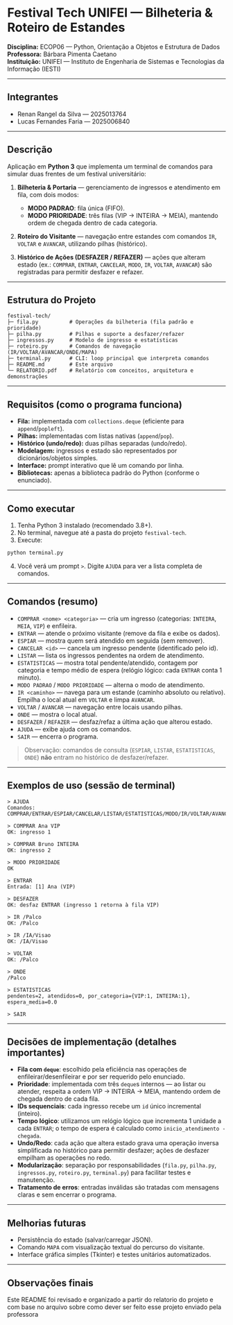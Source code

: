 # Festival Tech UNIFEI — Bilheteria & Roteiro de Estandes

**Disciplina:** ECOP06 — Python, Orientação a Objetos e Estrutura de Dados  
**Professora:** Bárbara Pimenta Caetano  
**Instituição:** UNIFEI — Instituto de Engenharia de Sistemas e Tecnologias da Informação (IESTI)

---

## Integrantes
- Renan Rangel da Silva — 2025013764  
- Lucas Fernandes Faria — 2025006840

---

## Descrição
Aplicação em **Python 3** que implementa um terminal de comandos para simular duas frentes de um festival universitário:

1. **Bilheteria & Portaria** — gerenciamento de ingressos e atendimento em fila, com dois modos:
   - **MODO PADRAO**: fila única (FIFO).
   - **MODO PRIORIDADE**: três filas (VIP → INTEIRA → MEIA), mantendo ordem de chegada dentro de cada categoria.

2. **Roteiro do Visitante** — navegação entre estandes com comandos `IR`, `VOLTAR` e `AVANCAR`, utilizando pilhas (histórico).

3. **Histórico de Ações (DESFAZER / REFAZER)** — ações que alteram estado (ex.: `COMPRAR`, `ENTRAR`, `CANCELAR`, `MODO`, `IR`, `VOLTAR`, `AVANCAR`) são registradas para permitir desfazer e refazer.

---

## Estrutura do Projeto
```
festival-tech/
├─ fila.py          # Operações da bilheteria (fila padrão e prioridade)
├─ pilha.py         # Pilhas e suporte a desfazer/refazer
├─ ingressos.py     # Modelo de ingresso e estatísticas
├─ roteiro.py       # Comandos de navegação (IR/VOLTAR/AVANCAR/ONDE/MAPA)
├─ terminal.py      # CLI: loop principal que interpreta comandos
├─ README.md        # Este arquivo
└─ RELATORIO.pdf    # Relatório com conceitos, arquitetura e demonstrações
```

---

## Requisitos (como o programa funciona)
- **Fila:** implementada com `collections.deque` (eficiente para `append`/`popleft`).  
- **Pilhas:** implementadas com listas nativas (`append`/`pop`).  
- **Histórico (undo/redo):** duas pilhas separadas (undo/redo).  
- **Modelagem:** ingressos e estado são representados por dicionários/objetos simples.  
- **Interface:** prompt interativo que lê um comando por linha.  
- **Bibliotecas:** apenas a biblioteca padrão do Python (conforme o enunciado).

---

## Como executar
1. Tenha Python 3 instalado (recomendado 3.8+).  
2. No terminal, navegue até a pasta do projeto `festival-tech`.  
3. Execute:
```bash
python terminal.py
```
4. Você verá um prompt `>`. Digite `AJUDA` para ver a lista completa de comandos.

---

## Comandos (resumo)
- `COMPRAR <nome> <categoria>` — cria um ingresso (categorias: `INTEIRA`, `MEIA`, `VIP`) e enfileira.  
- `ENTRAR` — atende o próximo visitante (remove da fila e exibe os dados).  
- `ESPIAR` — mostra quem será atendido em seguida (sem remover).  
- `CANCELAR <id>` — cancela um ingresso pendente (identificado pelo id).  
- `LISTAR` — lista os ingressos pendentes na ordem de atendimento.  
- `ESTATISTICAS` — mostra total pendente/atendido, contagem por categoria e tempo médio de espera (relógio lógico: cada `ENTRAR` conta 1 minuto).  
- `MODO PADRAO` / `MODO PRIORIDADE` — alterna o modo de atendimento.  
- `IR <caminho>` — navega para um estande (caminho absoluto ou relativo). Empilha o local atual em `VOLTAR` e limpa `AVANCAR`.  
- `VOLTAR` / `AVANCAR` — navegação entre locais usando pilhas.  
- `ONDE` — mostra o local atual.  
- `DESFAZER` / `REFAZER` — desfaz/refaz a última ação que alterou estado.  
- `AJUDA` — exibe ajuda com os comandos.  
- `SAIR` — encerra o programa.  

> Observação: comandos de consulta (`ESPIAR`, `LISTAR`, `ESTATISTICAS`, `ONDE`) **não** entram no histórico de desfazer/refazer.

---

## Exemplos de uso (sessão de terminal)
```
> AJUDA
Comandos: COMPRAR/ENTRAR/ESPIAR/CANCELAR/LISTAR/ESTATISTICAS/MODO/IR/VOLTAR/AVANCAR/ONDE/DESFAZER/REFAZER/SAIR

> COMPRAR Ana VIP
OK: ingresso 1

> COMPRAR Bruno INTEIRA
OK: ingresso 2

> MODO PRIORIDADE
OK

> ENTRAR
Entrada: [1] Ana (VIP)

> DESFAZER
OK: desfaz ENTRAR (ingresso 1 retorna à fila VIP)

> IR /Palco
OK: /Palco

> IR /IA/Visao
OK: /IA/Visao

> VOLTAR
OK: /Palco

> ONDE
/Palco

> ESTATISTICAS
pendentes=2, atendidos=0, por_categoria={VIP:1, INTEIRA:1}, espera_media=0.0

> SAIR
```

---

## Decisões de implementação (detalhes importantes)
- **Fila com `deque`**: escolhido pela eficiência nas operações de enfileirar/desenfileirar e por ser requerido pelo enunciado.  
- **Prioridade**: implementada com três `deque`s internos — ao listar ou atender, respeita a ordem VIP → INTEIRA → MEIA, mantendo ordem de chegada dentro de cada fila.  
- **IDs sequenciais**: cada ingresso recebe um `id` único incremental (inteiro).  
- **Tempo lógico**: utilizamos um relógio lógico que incrementa 1 unidade a cada `ENTRAR`; o tempo de espera é calculado como `inicio_atendimento - chegada`.  
- **Undo/Redo**: cada ação que altera estado grava uma operação inversa simplificada no histórico para permitir desfazer; ações de desfazer empilham as operações no redo.  
- **Modularização**: separação por responsabilidades (`fila.py`, `pilha.py`, `ingressos.py`, `roteiro.py`, `terminal.py`) para facilitar testes e manutenção.  
- **Tratamento de erros**: entradas inválidas são tratadas com mensagens claras e sem encerrar o programa.

---



## Melhorias futuras
- Persistência do estado (salvar/carregar JSON).  
- Comando `MAPA` com visualização textual do percurso do visitante.  
- Interface gráfica simples (Tkinter) e testes unitários automatizados.

---

## Observações finais
Este README foi revisado e organizado a partir do relatorio do projeto e com base no arquivo sobre como dever ser feito esse projeto enviado pela professora

